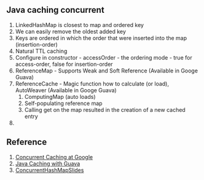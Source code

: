 ## Java caching concurrent
1. LinkedHashMap is closest to map and ordered key
  1. We can easily remove the oldest added key
  2. Keys are ordered in which the order that were inserted into the map (insertion-order)
  3. Natural TTL caching
  4. Configure in constructor - accessOrder - the ordering mode - true for access-order, false for insertion-order
2. ReferenceMap - Supports Weak and Soft Reference (Available in Googe Guava)
3. ReferenceCache - Magic function how to calculate (or load), AutoWeaver (Available in Googe Guava)
   1. ComputingMap (auto loads)
   2. Self-populating reference map
   3. Calling get on the map resulted in the creation of a new cached entry
4. 

## Reference
1. [Concurrent Caching at Google](https://www.infoq.com/presentations/Concurrent-Caching-at-Google/)
2. [Java Caching with Guava](https://www.youtube.com/watch?v=keqKDhGIJZ8)
3. [ConcurrentHashMapSlides](https://ress.infoq.com/downloads/pdfdownloads/presentations/StrangeLoop2011-CharlesFry-ConcurrentCachingatGoogle.pdf)

